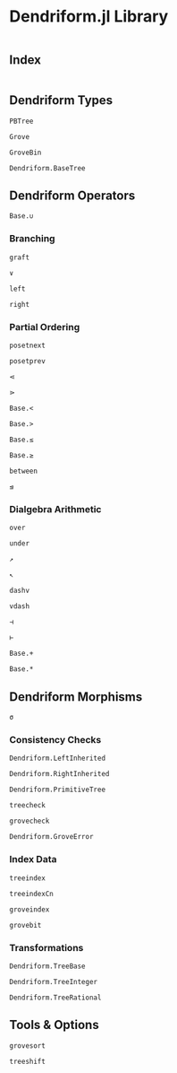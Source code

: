 # Dendriform.jl Library

```@contents
```

## Index

```@index
```

## Dendriform Types

```@docs
PBTree
```

```@docs
Grove
```

```@docs
GroveBin
```

```@docs
Dendriform.BaseTree
```

## Dendriform Operators

```@docs
Base.∪
```

### Branching

```@docs
graft
```

```@docs
∨
```

```@docs
left
```

```@docs
right
```

### Partial Ordering

```@docs
posetnext
```

```@docs
posetprev
```

```@docs
⋖
```

```@docs
⋗
```

```@docs
Base.<
```

```@docs
Base.>
```

```@docs
Base.≤
```

```@docs
Base.≥
```

```@docs
between
```

```@docs
⊴
```



### Dialgebra Arithmetic

```@docs
over
```

```@docs
under
```

```@docs
↗
```

```@docs
↖
```

```@docs
dashv
```

```@docs
vdash
```

```@docs
⊣
```

```@docs
⊢
```

```@docs
Base.+
```

```@docs
Base.*
```

## Dendriform Morphisms

```@docs
σ
```

### Consistency Checks

```@docs
Dendriform.LeftInherited
```

```@docs
Dendriform.RightInherited
```

```@docs
Dendriform.PrimitiveTree
```

```@docs
treecheck
```

```@docs
grovecheck
```

```@docs
Dendriform.GroveError
```

### Index Data

```@docs
treeindex
```

```@docs
treeindexCn
```

```@docs
groveindex
```

```@docs
grovebit
```

### Transformations

```@docs
Dendriform.TreeBase
```

```@docs
Dendriform.TreeInteger
```

```@docs
Dendriform.TreeRational
```

## Tools & Options

```@docs
grovesort
```

```@docs
treeshift
```
